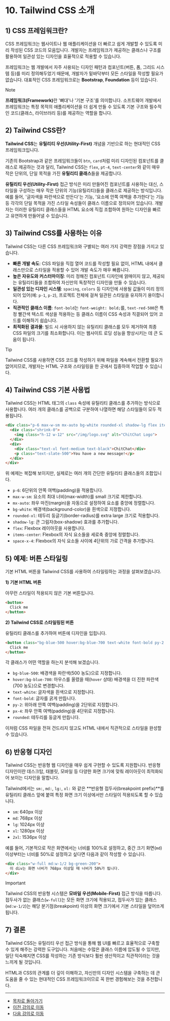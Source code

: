 # 10. Tailwind CSS 소개

## 1) CSS 프레임워크란?

CSS 프레임워크는 웹사이트나 웹 애플리케이션을 더 빠르고 쉽게 개발할 수 있도록 미리 작성된 CSS 코드의 모음입니다. 개발자는 프레임워크가 제공하는 클래스나 구조를 활용하여 일관성 있는 디자인을 효율적으로 적용할 수 있습니다.

프레임워크는 웹 개발에서 자주 사용되는 디자인 패턴과 컴포넌트(버튼, 폼, 그리드 시스템 등)를 미리 정의해두었기 때문에, 개발자가 밑바닥부터 모든 스타일을 작성할 필요가 없습니다. 대표적인 CSS 프레임워크로는 **Bootstrap**, **Foundation** 등이 있습니다.

> [!NOTE]
> <strong>프레임워크(Framework)</strong>란 '뼈대'나 '기본 구조'를 의미합니다. 소프트웨어 개발에서 프레임워크는 특정 목적의 애플리케이션을 더 쉽게 만들 수 있도록 기본 구조와 필수적인 코드(클래스, 라이브러리 등)를 제공하는 역할을 합니다.

## 2) Tailwind CSS란?

<strong>Tailwind CSS</strong>는 <strong>유틸리티 우선(Utility-First)</strong> 개념을 기반으로 하는 현대적인 CSS 프레임워크입니다.

기존의 Bootstrap과 같은 프레임워크들이 `btn`, `card`처럼 미리 디자인된 컴포넌트를 클래스로 제공하는 것과 달리, Tailwind CSS는 `flex`, `pt-4`, `text-center`와 같이 매우 작은 단위의, 단일 목적을 가진 <strong>유틸리티 클래스</strong>들을 제공합니다.

<strong>유틸리티 우선(Utility-First)</strong> 접근 방식은 미리 만들어진 컴포넌트를 사용하는 대신, 스타일을 구성하는 매우 작은 단위의 기능(유틸리티)들을 클래스로 제공하는 방식입니다. 예를 들어, '글자색을 파란색으로 만든다'는 기능, '요소에 안쪽 여백을 추가한다'는 기능 등 각각의 단일 목적을 가진 스타일 속성들이 클래스 이름으로 정의되어 있습니다. 개발자는 이러한 유틸리티 클래스들을 HTML 요소에 직접 조합하여 원하는 디자인을 빠르고 유연하게 만들어낼 수 있습니다.

## 3) Tailwind CSS를 사용하는 이유

Tailwind CSS는 다른 CSS 프레임워크와 구별되는 여러 가지 강력한 장점을 가지고 있습니다.

-   **빠른 개발 속도**: CSS 파일을 직접 열어 코드를 작성할 필요 없이, HTML 내에서 클래스만으로 스타일을 적용할 수 있어 개발 속도가 매우 빠릅니다.
-   **높은 자유도와 커스터마이징**: 미리 정해진 컴포넌트 디자인에 얽매이지 않고, 제공되는 유틸리티들을 조합하여 자신만의 독창적인 디자인을 만들 수 있습니다.
-   **일관성 있는 디자인 시스템**: `spacing`, `colors` 등 디자인에 사용될 값들이 미리 정의되어 있어(예: `p-1`, `p-2`), 프로젝트 전체에 걸쳐 일관된 스타일을 유지하기 용이합니다.
-   **직관적인 클래스 이름**: `font-bold`는 `font-weight: bold;`를, `text-red-500`은 특정 빨간색 텍스트 색상을 적용하는 등 클래스 이름이 CSS 속성과 직결되어 있어 코드를 이해하기 쉽습니다.
-   **최적화된 결과물**: 빌드 시 사용하지 않는 유틸리티 클래스를 모두 제거하여 최종 CSS 파일의 크기를 최소화합니다. 이는 웹사이트 로딩 성능을 향상시키는 데 큰 도움이 됩니다.

> [!TIP]
> Tailwind CSS를 사용하면 CSS 코드를 작성하기 위해 파일을 계속해서 전환할 필요가 없어지므로, 개발자는 HTML 구조와 스타일링을 한 곳에서 집중하여 작업할 수 있습니다.

## 4) Tailwind CSS 기본 사용법

Tailwind CSS는 HTML 태그의 `class` 속성에 유틸리티 클래스를 추가하는 방식으로 사용합니다. 여러 개의 클래스를 공백으로 구분하여 나열하면 해당 스타일들이 모두 적용됩니다.

```html
<div class="p-6 max-w-sm mx-auto bg-white rounded-xl shadow-lg flex items-center space-x-4">
  <div class="shrink-0">
    <img class="h-12 w-12" src="/img/logo.svg" alt="ChitChat Logo">
  </div>
  <div>
    <div class="text-xl font-medium text-black">ChitChat</div>
    <p class="text-slate-500">You have a new message!</p>
  </div>
</div>
```

위 예제는 복잡해 보이지만, 실제로는 여러 개의 간단한 유틸리티 클래스들의 조합입니다.

-   `p-6`: 6단위의 안쪽 여백(padding)을 적용합니다.
-   `max-w-sm`: 요소의 최대 너비(max-width)를 small 크기로 제한합니다.
-   `mx-auto`: 좌우 마진(margin)을 자동으로 설정하여 요소를 중앙에 정렬합니다.
-   `bg-white`: 배경색(background-color)을 흰색으로 지정합니다.
-   `rounded-xl`: 테두리 둥글기(border-radius)를 extra large 크기로 적용합니다.
-   `shadow-lg`: 큰 그림자(box-shadow) 효과를 추가합니다.
-   `flex`: Flexbox 레이아웃을 사용합니다.
-   `items-center`: Flexbox의 자식 요소들을 세로축 중앙에 정렬합니다.
-   `space-x-4`: Flexbox의 자식 요소들 사이에 4단위의 가로 간격을 추가합니다.

## 5) 예제: 버튼 스타일링

기본 HTML 버튼을 Tailwind CSS를 사용하여 스타일링하는 과정을 살펴보겠습니다.

**1) 기본 HTML 버튼**

아무런 스타일이 적용되지 않은 기본 버튼입니다.

```html
<button>
  Click me
</button>
```

**2) Tailwind CSS로 스타일링된 버튼**

유틸리티 클래스를 추가하여 버튼에 디자인을 입힙니다.

```html
<button class="bg-blue-500 hover:bg-blue-700 text-white font-bold py-2 px-4 rounded">
  Click me
</button>
```

각 클래스가 어떤 역할을 하는지 분석해 보겠습니다.

-   `bg-blue-500`: 배경색을 파란색(500 농도)으로 지정합니다.
-   `hover:bg-blue-700`: 마우스를 올렸을 때(`hover` 상태) 배경색을 더 진한 파란색(700 농도)으로 변경합니다.
-   `text-white`: 글자색을 흰색으로 지정합니다.
-   `font-bold`: 글자를 굵게 만듭니다.
-   `py-2`: 위아래 안쪽 여백(padding)을 2단위로 지정합니다.
-   `px-4`: 좌우 안쪽 여백(padding)을 4단위로 지정합니다.
-   `rounded`: 테두리를 둥글게 만듭니다.

이처럼 CSS 파일을 전혀 건드리지 않고도 HTML 내에서 직관적으로 스타일을 완성할 수 있습니다.

## 6) 반응형 디자인

Tailwind CSS는 반응형 웹 디자인을 매우 쉽게 구현할 수 있도록 지원합니다. 반응형 디자인이란 데스크탑, 태블릿, 모바일 등 다양한 화면 크기에 맞춰 레이아웃이 최적화되어 보이는 디자인을 말합니다.

Tailwind에서는 `sm:`, `md:`, `lg:`, `xl:` 와 같은 **반응형 접두사(breakpoint prefix)**를 유틸리티 클래스 앞에 붙여 특정 화면 크기 이상에서만 스타일이 적용되도록 할 수 있습니다.

-   `sm`: 640px 이상
-   `md`: 768px 이상
-   `lg`: 1024px 이상
-   `xl`: 1280px 이상
-   `2xl`: 1536px 이상

예를 들어, 기본적으로 작은 화면에서는 너비를 100%로 설정하고, 중간 크기 화면(`md`) 이상부터는 너비를 50%로 설정하고 싶다면 다음과 같이 작성할 수 있습니다.

```html
<div class="w-full md:w-1/2 bg-green-200">
  이 div는 화면 너비가 768px 이상일 때 너비가 50%가 됩니다.
</div>
```

> [!IMPORTANT]
> Tailwind CSS의 반응형 시스템은 **모바일 우선(Mobile-First)** 접근 방식을 따릅니다. 접두사가 없는 클래스(`w-full`)는 모든 화면 크기에 적용되고, 접두사가 있는 클래스(`md:w-1/2`)는 해당 분기점(breakpoint) 이상의 화면 크기에서 기본 스타일을 덮어쓰게 됩니다.

## 7) 결론

Tailwind CSS는 유틸리티 우선 접근 방식을 통해 웹 UI를 빠르고 효율적으로 구축할 수 있게 해주는 강력한 도구입니다. 처음에는 수많은 클래스 이름에 압도될 수 있지만, 일단 익숙해지면 CSS를 작성하는 기존 방식보다 훨씬 생산적이고 직관적이라는 것을 느끼게 될 것입니다.

HTML과 CSS의 관계를 더 깊이 이해하고, 자신만의 디자인 시스템을 구축하는 데 큰 도움을 줄 수 있는 현대적인 CSS 프레임워크이므로 꼭 한번 경험해보는 것을 추천합니다.

---

- [목차로 돌아가기](./README.md)
- [이전 강의로 이동](./09-Intro-to-Testing.md)
- [다음 강의로 이동](./11-Advanced-Form-Handling.md) 